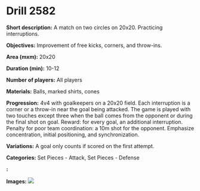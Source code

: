 # Drill 2582

**Short description:**
A match on two circles on 20x20. Practicing interruptions.

**Objectives:**
Improvement of free kicks, corners, and throw-ins.

**Area (mxm):**
20x20

**Duration (min):**
10-12

**Number of players:**
All players

**Materials:**
Balls, marked shirts, cones

**Progression:**
4v4 with goalkeepers on a 20x20 field. Each interruption is a corner or a throw-in near the goal being attacked. The game is played with two touches except three when the ball comes from the opponent or during the final shot on goal. Reward: for every goal, an additional interruption. Penalty for poor team coordination: a 10m shot for the opponent. Emphasize concentration, initial positioning, and synchronization.

**Variations:**
A goal only counts if scored on the first attempt.

**Categories:**
Set Pieces - Attack, Set Pieces - Defense

**:**


**Images:**
![](https://www.coachingfutsal.com/\images\78e6d015-a610-4c52-859f-78c6cb2c805a_313.png)


